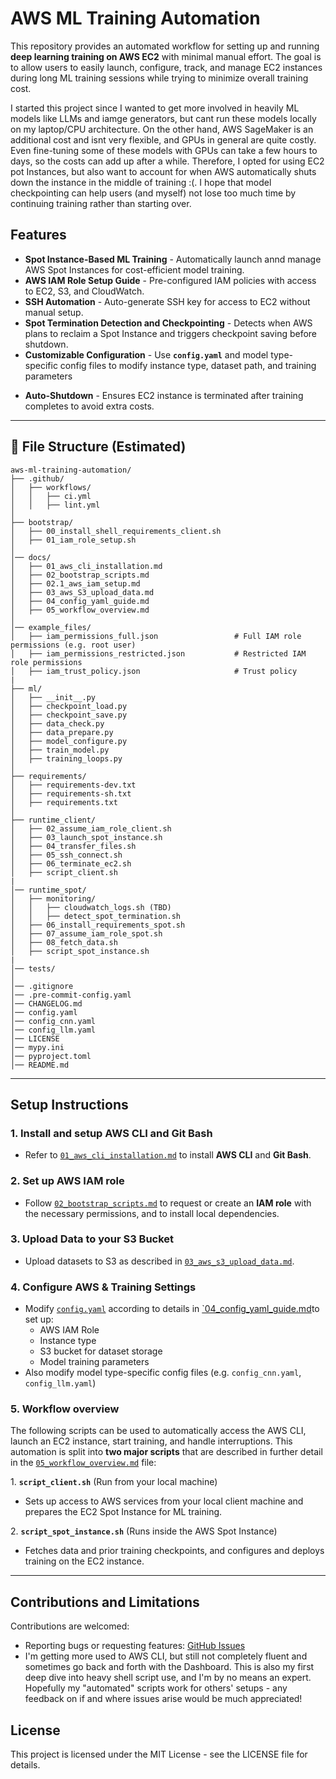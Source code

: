# AWS ML Training Automation

This repository provides an automated workflow for setting up and running **deep learning training on AWS EC2** with minimal manual effort. The goal is to allow users to easily launch, configure, track, and manage EC2 instances during long ML training sessions while trying to minimize overall training cost.

I started this project since I wanted to get more involved in heavily ML models like LLMs and iamge generators, but cant run these models locally on my laptop/CPU architecture. On the other hand, AWS SageMaker is an additional cost and isnt very flexible, and GPUs in general are quite costly. Even fine-tuning some of these models with GPUs can take a few hours to days, so the costs can add up after a while. Therefore, I opted for using EC2 pot Instances, but also want to account for when AWS automatically shuts down the instance in the middle of training :(. I hope that model checkpointing can help users (and myself) not lose too much time by continuing training rather than starting over.

## **Features**
- **Spot Instance-Based ML Training** - Automatically launch annd manage AWS Spot Instances for cost-efficient model training.  
- **AWS IAM Role Setup Guide** - Pre-configured IAM policies with access to EC2, S3, and CloudWatch.  
- **SSH Automation** - Auto-generate SSH key for access to EC2 without manual setup.  
- **Spot Termination Detection and Checkpointing** - Detects when AWS plans to reclaim a Spot Instance and triggers checkpoint saving before shutdown.
- **Customizable Configuration** - Use **`config.yaml`** and model type-specific config files to modify instance type, dataset path, and training parameters
<!-- - **CloudWatch Logging** - Send logs to AWS CloudWatch for monitoring instance activity and debugging.    --> 
- **Auto-Shutdown** - Ensures EC2 instance is terminated after training completes to avoid extra costs.  

---

## 📂 File Structure (Estimated)
```
aws-ml-training-automation/
├── .github/
│   ├── workflows/
│   │   ├── ci.yml
│   │   ├── lint.yml
│
├── bootstrap/
│   ├── 00_install_shell_requirements_client.sh
│   ├── 01_iam_role_setup.sh
│
│── docs/
│   ├── 01_aws_cli_installation.md
│   ├── 02_bootstrap_scripts.md
│   ├── 02.1_aws_iam_setup.md
│   ├── 03_aws_S3_upload_data.md
│   ├── 04_config_yaml_guide.md
│   ├── 05_workflow_overview.md
│
│── example_files/
│   ├── iam_permissions_full.json                 # Full IAM role permissions (e.g. root user)
│   ├── iam_permissions_restricted.json           # Restricted IAM role permissions
│   ├── iam_trust_policy.json                     # Trust policy
|
├── ml/
│   ├── __init__.py
│   ├── checkpoint_load.py
│   ├── checkpoint_save.py
│   ├── data_check.py
│   ├── data_prepare.py
│   ├── model_configure.py
│   ├── train_model.py
│   ├── training_loops.py
│
├── requirements/
│   ├── requirements-dev.txt
│   ├── requirements-sh.txt
│   ├── requirements.txt
│
├── runtime_client/
│   ├── 02_assume_iam_role_client.sh
│   ├── 03_launch_spot_instance.sh
│   ├── 04_transfer_files.sh
│   ├── 05_ssh_connect.sh
│   ├── 06_terminate_ec2.sh
│   ├── script_client.sh
|
│── runtime_spot/
│   ├── monitoring/
│   │   ├── cloudwatch_logs.sh (TBD)
│   │   ├── detect_spot_termination.sh
│   ├── 06_install_requirements_spot.sh
│   ├── 07_assume_iam_role_spot.sh
│   ├── 08_fetch_data.sh
│   ├── script_spot_instance.sh
|
│── tests/
│
│── .gitignore
│── .pre-commit-config.yaml
│── CHANGELOG.md
│── config.yaml
│── config_cnn.yaml
│── config_llm.yaml
│── LICENSE
│── mypy.ini
│── pyproject.toml
│── README.md
```

---

## Setup Instructions
### 1. Install and setup AWS CLI and Git Bash
- Refer to [`01_aws_cli_installation.md`](docs/01_aws_cli_installation.md) to install **AWS CLI** and **Git Bash**.

### 2. Set up AWS IAM role
- Follow [`02_bootstrap_scripts.md`](docs/02_bootstrap_scripts.md) to request or create an **IAM role** with the necessary permissions, and to install local dependencies.

### 3. Upload Data to your S3 Bucket
- Upload datasets to S3 as described in [`03_aws_s3_upload_data.md`](docs/03_aws_s3_upload_data.md).

### 4. Configure AWS & Training Settings
- Modify [`config.yaml`](config.yaml) according to details in [`04_config_yaml_guide.md](docs/04_config_yaml_guide.md)to set up:
  - AWS IAM Role
  - Instance type
  - S3 bucket for dataset storage
  - Model training parameters
- Also modify model type-specific config files (e.g. `config_cnn.yaml`, `config_llm.yaml`)

### 5. Workflow overview
The following scripts can be used to automatically access the AWS CLI, launch an EC2 instance, start training, and handle interruptions. This automation is split into **two major scripts** that are described in further detail in the [`05_workflow_overview.md`](docs/05_workflow_overview.md) file:  

1️. **`script_client.sh`** (Run from your local machine)
- Sets up access to AWS services from your local client machine and prepares the EC2 Spot Instance for ML training.

2️. **`script_spot_instance.sh`** (Runs inside the AWS Spot Instance)  
- Fetches data and prior training checkpoints, and configures and deploys training on the EC2 instance.

---

## Contributions and Limitations
Contributions are welcomed:
- Reporting bugs or requesting features: [GitHub Issues](https://github.com/BradleyEdelman/AWS-ML-Training-Automation/issues)
- I'm getting more used to AWS CLI, but still not completely fluent and sometimes go back and forth with the Dashboard. This is also my first deep dive into heavy shell script use, and I'm by no means an expert. Hopefully my "automated" scripts work for others' setups - any feedback on if and where issues arise would be much appreciated!

## License
This project is licensed under the MIT License - see the LICENSE file for details.


<!-- 
---
# **Features directions**
- **Auto-Restart on Spot Interruption** - Automatically launch a new instance and restart training from the last checkpoint.  
- **Multi-Node Scaling** - Distribute training across multiple Spot Instances for faster model convergence.  
- **Automated Model Selection** - Adapt training strategy based on instance type (CPU/GPU, VRAM).  
- **Different ML Strategies** - Support for LLM, CNN, image generators, etc. -->



